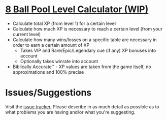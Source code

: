 # [8 Ball Pool Level Calculator (WIP)](https://brokenphilip.github.io/8BP_LevelCalc/)
- Calculate total XP (from level 1) for a certain level
- Calculate how much XP is necessary to reach a certain level (from your current level)
- Calculate how many wins/losses on a specific table are necessary in order to earn a certain amount of XP
  - Takes VIP and Rare/Epic/Legendary cue (if any) XP bonuses into account
  - Optionally takes winrate into account
- Biblically Accurate™ - XP values are taken from the game itself, no approximations and 100% precise

# Issues/Suggestions
Visit the [issue tracker.](https://github.com/brokenphilip/8BP_LevelCalc/issues?q=) Please describe in as much detail as possible as to what problems you are having and/or what you're suggesting.
